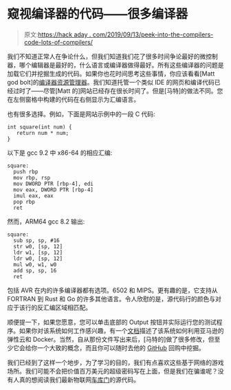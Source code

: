 # 窥视编译器的代码——很多编译器

> 原文:[https://hack aday . com/2019/09/13/peek-into-the-compilers-code-lots-of-compilers/](https://hackaday.com/2019/09/13/peek-into-the-compilers-code-lots-of-compilers/)

我们不知道正常人在争论什么，但我们知道我们花了很多时间争论最好的微控制器，哪个编辑器是最好的，什么语言或编译器做得最好。所有这些编译器的问题是加载它们并挖掘生成的代码。如果你也花时间思考这些事情，你应该看看[Matt god bolt]的[编译器资源管理器](https://godbolt.org)。我们知道托管一个类似 IDE 的网页和编译代码已经过时了——尽管[Matt 的]网站已经存在很长时间了。但是[马特]的做法不同。您在左侧窗格中构建的代码在右侧显示为汇编语言。

也有很多选择。例如，下面是网站示例中的一段 C 代码:

```
int square(int num) {
   return num * num;
}
```

以下是 gcc 9.2 中 x86-64 的相应汇编:

```
square:
  push rbp
  mov rbp, rsp
  mov DWORD PTR [rbp-4], edi
  mov eax, DWORD PTR [rbp-4]
  imul eax, eax
  pop rbp
  ret
```

然而，ARM64 gcc 8.2 输出:

```
square:
  sub sp, sp, #16
  str w0, [sp, 12]
  ldr w1, [sp, 12]
  ldr w0, [sp, 12]
  mul w0, w1, w0
  add sp, sp, 16
  ret
```

包括 AVR 在内的许多编译器都有选项。6502 和 MIPS。更有趣的是，它支持从 FORTRAN 到 Rust 和 Go 的许多其他语言。令人欣慰的是，源代码行的颜色与对应于该行的反汇编区域相匹配。

顺便提一下，如果您愿意，您可以单击底部的 Output 按钮并实际运行您的测试程序。如果你对该系统如何工作感兴趣，有一个[文档](https://xania.org/201609/how-compiler-explorer-runs-on-amazon)描述了该系统如何利用亚马逊的弹性云和 Docker。当然，自从那份文件写出来后，[马特的]做了很多修改，但至少它会给你一个大致的概念，而且你可以随时去他的 [GitHub](https://github.com/mattgodbolt/compiler-explorer-image) 回购中挖掘。

我们已经到了这样一个地步，为了学习的目的，我们有点喜欢这些基于网络的游戏场所。我们可能不会把价值百万美元的超级密码写在上面，但是我们在骗谁呢？没有人真的想阅读我们最新物联网[车库门](https://hackaday.com/2019/07/15/the-trials-and-tribulations-of-building-an-iot-garage-door-opener/)的源代码。